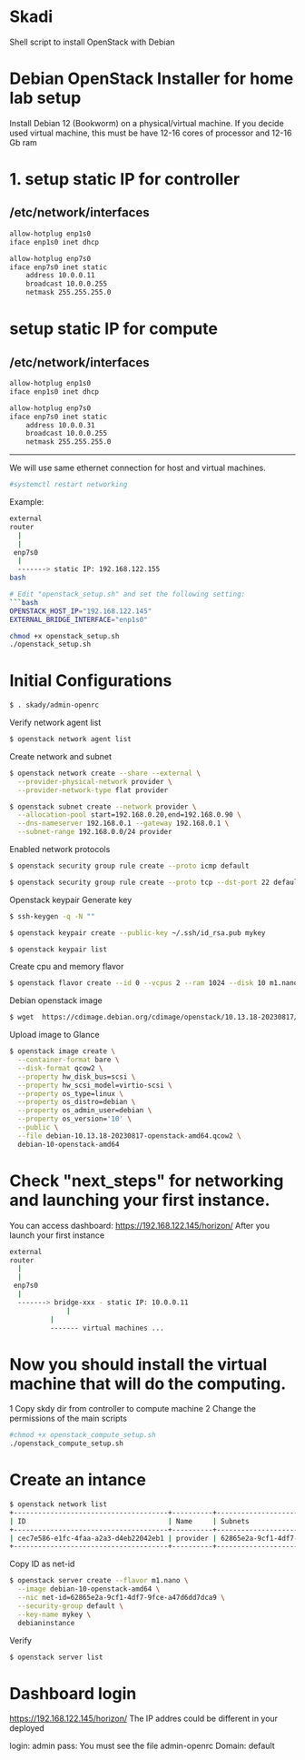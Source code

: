 # Skadi
Shell script to install OpenStack with Debian

# Debian OpenStack Installer for home lab setup

Install Debian 12 (Bookworm) on a physical/virtual machine.
If you decide used virtual machine, this must be have 12-16 cores of processor and 12-16 Gb ram


# 1. setup static IP for controller

/etc/network/interfaces
-------------------------------
```bash
allow-hotplug enp1s0  
iface enp1s0 inet dhcp 

allow-hotplug enp7s0  
iface enp7s0 inet static  
    address 10.0.0.11  
    broadcast 10.0.0.255  
    netmask 255.255.255.0
```


# setup static IP for compute

/etc/network/interfaces
-------------------------------
```bash
allow-hotplug enp1s0
iface enp1s0 inet dhcp 

allow-hotplug enp7s0
iface enp7s0 inet static
    address 10.0.0.31
    broadcast 10.0.0.255
    netmask 255.255.255.0
```
--------------------------------
We will use same ethernet connection for host and virtual machines.
```bash
#systemctl restart networking
```
Example:
```bash
external
router
  |
  |
 enp7s0
  |
  -------> static IP: 192.168.122.155
bash

# Edit "openstack_setup.sh" and set the following setting:
```bash
OPENSTACK_HOST_IP="192.168.122.145"
EXTERNAL_BRIDGE_INTERFACE="enp1s0"
```

```bash
chmod +x openstack_setup.sh
./openstack_setup.sh
```

# Initial Configurations

```bash
$ . skady/admin-openrc
```

Verify network agent list

```bash
$ openstack network agent list
```

Create network and subnet
```bash
$ openstack network create --share --external \
  --provider-physical-network provider \
  --provider-network-type flat provider
```
```bash
$ openstack subnet create --network provider \
  --allocation-pool start=192.168.0.20,end=192.168.0.90 \
  --dns-nameserver 192.168.0.1 --gateway 192.168.0.1 \
  --subnet-range 192.168.0.0/24 provider
```

Enabled network protocols
```bash
$ openstack security group rule create --proto icmp default
```
```bash
$ openstack security group rule create --proto tcp --dst-port 22 default
```

Openstack keypair
Generate key
```bash
$ ssh-keygen -q -N ""
```
```bash
$ openstack keypair create --public-key ~/.ssh/id_rsa.pub mykey
```
```bash
$ openstack keypair list
```

Create cpu and memory flavor
```bash
$ openstack flavor create --id 0 --vcpus 2 --ram 1024 --disk 10 m1.nano
```

Debian openstack image
```bash
$ wget  https://cdimage.debian.org/cdimage/openstack/10.13.18-20230817/debian-10.13.18-20230817-openstack-amd64.qcow2
```

Upload image to Glance
```bash
$ openstack image create \
  --container-format bare \
  --disk-format qcow2 \
  --property hw_disk_bus=scsi \
  --property hw_scsi_model=virtio-scsi \
  --property os_type=linux \
  --property os_distro=debian \
  --property os_admin_user=debian \
  --property os_version='10' \
  --public \
  --file debian-10.13.18-20230817-openstack-amd64.qcow2 \
  debian-10-openstack-amd64
```

# Check "next_steps" for networking and launching your first instance.

You can access dashboard: https://192.168.122.145/horizon/
After you launch your first instance

```bash
external
router
  |
  |
 enp7s0
  |
  -------> bridge-xxx - static IP: 10.0.0.11
              |
	      |
	      ------- virtual machines ...
```
# Now you should install the virtual machine that will do the computing.
1 Copy skdy dir from controller to compute machine
2 Change the permissions of the main scripts

```bash
#chmod +x openstack_compute_setup.sh
./openstack_compute_setup.sh
```

# Create an intance
```bash
$ openstack network list
+--------------------------------------+----------+--------------------------------------+
| ID                                   | Name     | Subnets                              |
+--------------------------------------+----------+--------------------------------------+
| cec7e586-e1fc-4faa-a2a3-d4eb22042eb1 | provider | 62865e2a-9cf1-4df7-9fce-a47d6dd7dca9 |
+--------------------------------------+----------+--------------------------------------+
```
Copy ID as net-id
```bash
$ openstack server create --flavor m1.nano \
  --image debian-10-openstack-amd64 \
  --nic net-id=62865e2a-9cf1-4df7-9fce-a47d6dd7dca9 \
  --security-group default \
  --key-name mykey \
  debianinstance
```

Verify
```bash
$ openstack server list
```

# Dashboard login

https://192.168.122.145/horizon/
The IP addres could be different in your deployed

login: admin
pass: You must see the file admin-openrc
Domain: default
